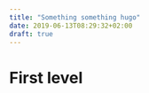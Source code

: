```yaml
---
title: "Something something hugo"
date: 2019-06-13T08:29:32+02:00
draft: true
---
```

# First level
